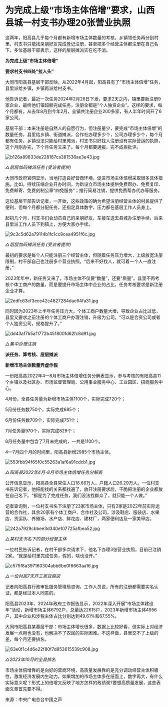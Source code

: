 # 为完成上级“市场主体倍增”要求，山西县城一村支书办理20张营业执照

这两年，阳高县几乎每个月都有新增市场主体数量的考核，乡镇领任务再分到村里，村支书只能找亲朋好友完成登记注册，甚至把多个经营主体都注册在自己名下。多位基层干部表示，这样的层层摊派实在吃不消。

**为完成上级“市场主体倍增”**

**要求村支书四处“拉人头”**

大同市阳高县基层干部反映，从2022年4月起，阳高县有了“市场主体倍增”任务，县里派给乡镇，乡镇再派给村支书。

他告诉记者，最近一次任务2024年2月26日下发，要求2天之内，镇里要新注册9家企业，最终他们镇超额完成任务，注册全都是“个人独资企业”。这样的要求，每个月都有。从去年8月到今年2月，全镇共注册企业200多家，有人半年时间开了6家公司。

基层干部：本来注册是自然人的自愿行为，但注册量少，要完成“市场主体倍增”的数量任务，县里给乡镇、街道摊派，合作社办理多少个，公司办理多少个，每个月都有任务。乡镇没法只能给村里摊派，村支书只好找人注册没有实际营运的执照，这个月刚办完，下个月任务又来了。每个月都要通报，完不成挨批评。

![b126a89833de228187ca381536ae3e43.jpg](https://raw.githubusercontent.com/qqhsx/qqnews_image/main/2024/04/19/为完成上级“市场主体倍增”要求，山西县城一村支书办理20张营业执照/b126a89833de228187ca381536ae3e43.jpg)

_△层层加码摊派任务 (受访者提供)_

大同市政府官网显示，当地打造良好营商环境，促进市场主体倍增采取很多具体措施。比如，持续压缩企业开办时间，为新设立市场主体提供免费帮办、免费复印、免费邮寄、免费刻制公章“四免服务”；推行简易注销，提供免费帮办代办等服务。

这位基层干部告诉记者，一开始，这些政策的确为希望注册经营主体的村民提供了便利，但每个月都分配任务，还指定具体数字，压力都在基层工作人员身上。

起初几个月，村支书们会动员自己的亲朋好友，车接车送去县城办注册手续，后来县里派工作人员下到镇上，方便大家办手续。

![9c3c5d62a79114b1fc1cc8cea4951f6c.jpg](https://raw.githubusercontent.com/qqhsx/qqnews_image/main/2024/04/19/为完成上级“市场主体倍增”要求，山西县城一村支书办理20张营业执照/9c3c5d62a79114b1fc1cc8cea4951f6c.jpg)

_△层层加码摊派任务 (受访者提供)_

最初的要求是每个人只能注册三个经营主体，但随着任务压力增大，上级放宽注册限制，村干部自己也注册多个营业执照。“后来不好找人，就可着一个人一直注册。”

2023年年中，新任务又来了。市场主体不仅要“数量”，还要“质量”。县里不再考核个体工商户的数量，而是要提升市场主体中企业的占比，任务考核要求是新注册企业才算。

![2edfc63cf3ece42c4827284dac64fa31.jpg](https://raw.githubusercontent.com/qqhsx/qqnews_image/main/2024/04/19/为完成上级“市场主体倍增”要求，山西县城一村支书办理20张营业执照/2edfc63cf3ece42c4827284dac64fa31.jpg)

同时因为2023年上半年任务压力大，个体工商户数量大增，导致企业占比过低，县里又要求之前注册的个体工商户办理注销，升级为公司。“可以是合资公司或者个人独资公司，规格提升了。”

![dd43af7b5af1772b451800fd62fc8d91.jpg](https://raw.githubusercontent.com/qqhsx/qqnews_image/main/2024/04/19/为完成上级“市场主体倍增”要求，山西县城一村支书办理20张营业执照/dd43af7b5af1772b451800fd62fc8d91.jpg)

 _△集中办理注销_

**派任务、算考核、层层摊派**

**新增市场主体数量弄虚作假**

一份阳高县2022年4—8月市场主体倍增任务分解表显示，参与考核的有阳高县11个乡镇以及社区办、市场监督管理局、公用事业服务中心、工业园区、招商服务中心。

4月份，全县任务量为新增市场主体1100个，实际完成720个；

5月份任务数750个，实际完成685个；

6月份任务数709个，实际完成751个；

7月任务量970个，实际完成829个；

8月任务量中包含了7月未完成的，一共是1100个。

4—7月四个月的时间里，阳高县新增2985个市场主体。

![553fbb94f65f0c55263a1af6a91cdcb1.jpg](https://raw.githubusercontent.com/qqhsx/qqnews_image/main/2024/04/19/为完成上级“市场主体倍增”要求，山西县城一村支书办理20张营业执照/553fbb94f65f0c55263a1af6a91cdcb1.jpg)

_△阳高县2022年4月-8月市场主体倍增任务分解表_

公开信息显示，阳高县全县常住人口18.66万人，户籍人口26.29万人。一位村支书告诉记者，他把能找的关系都找遍了，放开注册要求后，干脆把注册的企业都放在自己名下。“都是为了完成任务，我们没法找群众了，就只能一个人做。”

记者查询到，一位村支书名下注册了23家市场主体，只有3家是2022年前实际运营的合作社，其余20家有个体工商户、合作社及公司，涉及鞋店、服装店、水果店、货运队、养殖场、水产店、鲜花店、建材厂，两家便利店及一家美甲店。

![242a7929cbbee3d340e107725afbea52.jpg](https://raw.githubusercontent.com/qqhsx/qqnews_image/main/2024/04/19/为完成上级“市场主体倍增”要求，山西县城一村支书办理20张营业执照/242a7929cbbee3d340e107725afbea52.jpg)

_△某村支书名下的部分经营主体_

一位村民告诉记者，在村干部多次请求下，他名下办理3张营业执照，目前已注销2家。“就是给村里完成任务，假的，啥也没开。”

![c575f8a397160304abb6be0f6663aa16.jpg](https://raw.githubusercontent.com/qqhsx/qqnews_image/main/2024/04/19/为完成上级“市场主体倍增”要求，山西县城一村支书办理20张营业执照/c575f8a397160304abb6be0f6663aa16.jpg)

_△一位村民7天开三家豆腐店_

记者向阳高县行政审批服务管理局咨询，工作人员说，所有的注册都需要实名认证，都是经过本人同意的。

阳高县2023年、2024年政府工作报告显示，2022年深入开展“市场主体建设年”活动，新增市场主体6792户，总量达22615户，2023年新增市场主体4956户，其中企业和涉税主体占比分别达到49.61%和67.55%。

大同市阳高县某基层干部：市场主体增长很多，数据上比较好看，但实际上对经济发展一点用也没有，也解决不了农民的实际困难。不这样做，县里交不了上级的差，每个月还要排名。

![63e0f1c4d6e22f80f7d853615539c908.jpg](https://raw.githubusercontent.com/qqhsx/qqnews_image/main/2024/04/19/为完成上级“市场主体倍增”要求，山西县城一村支书办理20张营业执照/63e0f1c4d6e22f80f7d853615539c908.jpg)

_△2023年10月的全县排名_

市场主体倍增靠的是向好的营商环境，高质量发展靠的是充分调动经营主体积极性，激发经济发展内生动力。如果增加的市场主体多在纸面上，数字再大，有什么实际意义呢？形式上的倍增又反映了地方怎样的政绩观?要想高质量发展，这些表面文章首先要不得。

来源：中央广电总台中国之声

